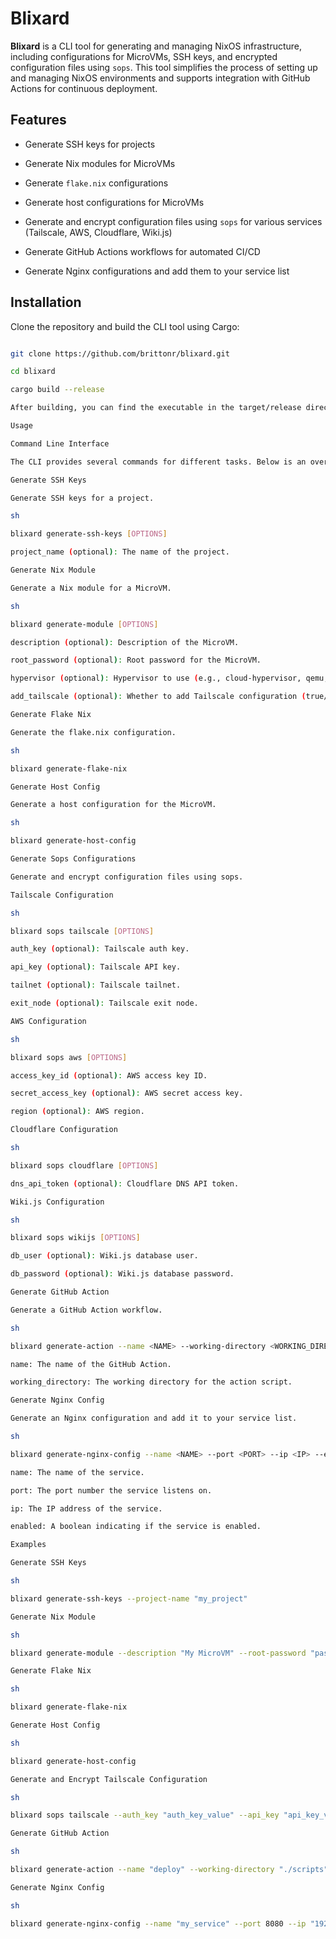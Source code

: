 # Blixard

**Blixard** is a CLI tool for generating and managing NixOS infrastructure, including configurations for MicroVMs, SSH keys, and encrypted configuration files using `sops`. This tool simplifies the process of setting up and managing NixOS environments and supports integration with GitHub Actions for continuous deployment.

## Features

- Generate SSH keys for projects

- Generate Nix modules for MicroVMs

- Generate `flake.nix` configurations

- Generate host configurations for MicroVMs

- Generate and encrypt configuration files using `sops` for various services (Tailscale, AWS, Cloudflare, Wiki.js)

- Generate GitHub Actions workflows for automated CI/CD

- Generate Nginx configurations and add them to your service list

## Installation

Clone the repository and build the CLI tool using Cargo:

```sh

git clone https://github.com/brittonr/blixard.git

cd blixard

cargo build --release

After building, you can find the executable in the target/release directory.

Usage

Command Line Interface

The CLI provides several commands for different tasks. Below is an overview of the available commands and their usage.

Generate SSH Keys

Generate SSH keys for a project.

sh

blixard generate-ssh-keys [OPTIONS]

project_name (optional): The name of the project.

Generate Nix Module

Generate a Nix module for a MicroVM.

sh

blixard generate-module [OPTIONS]

description (optional): Description of the MicroVM.

root_password (optional): Root password for the MicroVM.

hypervisor (optional): Hypervisor to use (e.g., cloud-hypervisor, qemu, firecracker).

add_tailscale (optional): Whether to add Tailscale configuration (true/false).

Generate Flake Nix

Generate the flake.nix configuration.

sh

blixard generate-flake-nix

Generate Host Config

Generate a host configuration for the MicroVM.

sh

blixard generate-host-config

Generate Sops Configurations

Generate and encrypt configuration files using sops.

Tailscale Configuration

sh

blixard sops tailscale [OPTIONS]

auth_key (optional): Tailscale auth key.

api_key (optional): Tailscale API key.

tailnet (optional): Tailscale tailnet.

exit_node (optional): Tailscale exit node.

AWS Configuration

sh

blixard sops aws [OPTIONS]

access_key_id (optional): AWS access key ID.

secret_access_key (optional): AWS secret access key.

region (optional): AWS region.

Cloudflare Configuration

sh

blixard sops cloudflare [OPTIONS]

dns_api_token (optional): Cloudflare DNS API token.

Wiki.js Configuration

sh

blixard sops wikijs [OPTIONS]

db_user (optional): Wiki.js database user.

db_password (optional): Wiki.js database password.

Generate GitHub Action

Generate a GitHub Action workflow.

sh

blixard generate-action --name <NAME> --working-directory <WORKING_DIRECTORY>

name: The name of the GitHub Action.

working_directory: The working directory for the action script.

Generate Nginx Config

Generate an Nginx configuration and add it to your service list.

sh

blixard generate-nginx-config --name <NAME> --port <PORT> --ip <IP> --enabled <ENABLED>

name: The name of the service.

port: The port number the service listens on.

ip: The IP address of the service.

enabled: A boolean indicating if the service is enabled.

Examples

Generate SSH Keys

sh

blixard generate-ssh-keys --project-name "my_project"

Generate Nix Module

sh

blixard generate-module --description "My MicroVM" --root-password "password123" --hypervisor "qemu" --add-tailscale true

Generate Flake Nix

sh

blixard generate-flake-nix

Generate Host Config

sh

blixard generate-host-config

Generate and Encrypt Tailscale Configuration

sh

blixard sops tailscale --auth_key "auth_key_value" --api_key "api_key_value" --tailnet "my_tailnet" --exit_node "exit_node_value"

Generate GitHub Action

sh

blixard generate-action --name "deploy" --working-directory "./scripts"

Generate Nginx Config

sh

blixard generate-nginx-config --name "my_service" --port 8080 --ip "192.168.1.1" --enabled true

